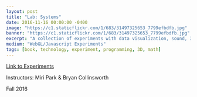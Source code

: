 ```yaml
---
layout: post
title: "Lab: Systems"
date: 2016-11-16 00:00:00 -0400
image: "https://c1.staticflickr.com/1/683/31497325653_7799efbdfb.jpg"
banner: "https://c1.staticflickr.com/1/683/31497325653_7799efbdfb.jpg"
excerpt: "A collection of experiments with data visualization, sound, 3D environments using WebGL and three.js"
medium: "WebGL/Javascript Experiments"
tags: [book, technology, experiment, programming, 3D, math]
---
```


[Link to Experiments](http://mbrav.github.io/Lab-FA16/)

Instructors: Miri Park & Bryan Collinsworth

Fall 2016

